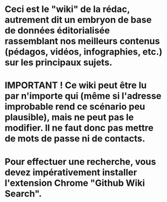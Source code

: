 Ceci est le "wiki" de la rédac, autrement dit un embryon de base de données éditorialisée rassemblant nos meilleurs contenus (pédagos, vidéos, infographies, etc.) sur les principaux sujets.
====
IMPORTANT ! Ce wiki peut être lu par n'importe qui (même si l'adresse improbable rend ce scénario peu plausible), mais ne peut pas le modifier. Il ne faut donc pas mettre de mots de passe ni de contacts.
===
Pour effectuer une recherche, vous devez impérativement installer l'extension Chrome "Github Wiki Search".
===
